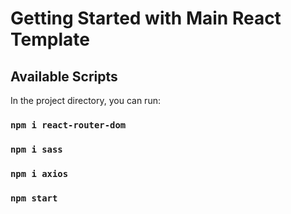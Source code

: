 # Getting Started with Main React Template

## Available Scripts

In the project directory, you can run:

### `npm i react-router-dom`

### `npm i sass`

### `npm i axios`

### `npm start`

